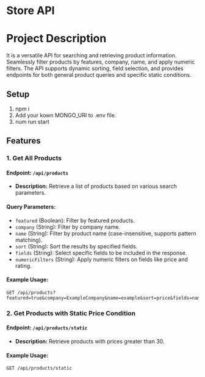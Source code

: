 # Store API

# Project Description

It is a versatile API for searching and retrieving product information. Seamlessly filter products by features, company, name, and apply numeric filters. The API supports dynamic sorting, field selection, and provides endpoints for both general product queries and specific static conditions.


## Setup
1. npm i 
2. Add your kown MONGO_URI to .env file.
3. num run start

## Features

### 1. Get All Products

#### Endpoint: `/api/products`

- **Description:** Retrieve a list of products based on various search parameters.

#### Query Parameters:

- `featured` (Boolean): Filter by featured products.
- `company` (String): Filter by company name.
- `name` (String): Filter by product name (case-insensitive, supports pattern matching).
- `sort` (String): Sort the results by specified fields.
- `fields` (String): Select specific fields to be included in the response.
- `numericFilters` (String): Apply numeric filters on fields like price and rating.

#### Example Usage:

```plaintext
GET /api/products?featured=true&company=ExampleCompany&name=example&sort=price&fields=name,price
```

### 2. Get Products with Static Price Condition

#### Endpoint: `/api/products/static`

- **Description:** Retrieve products with prices greater than 30.

#### Example Usage:

```plaintext
GET /api/products/static
```
